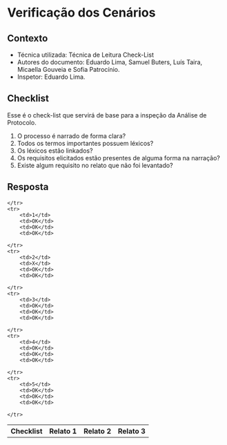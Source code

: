 # Verificação dos Cenários


## Contexto
- Técnica utilizada: Técnica de Leitura Check-List
- Autores do documento: Eduardo Lima, Samuel Buters, Luís Taira, Micaella Gouveia e Sofia Patrocínio.
- Inspetor: Eduardo Lima.


## Checklist
Esse é o check-list que servirá de base para a inspeção da Análise de Protocolo.
<br>

1. O processo é narrado de forma clara?
2. Todos os termos importantes possuem léxicos?
3. Os léxicos estão linkados?
4. Os requisitos elicitados estão presentes de alguma forma na narração?
5. Existe algum requisito no relato que não foi levantado?

## Resposta

<table class="checklist">
	<tr>
		<th class="checklist_header">Checklist</th>
		<th>Relato 1</th>
		<th>Relato 2</th>
    <th>Relato 3</th>
  
	</tr>
	<tr>
		<td>1</td>
        <td>OK</td>
        <td>OK</td>
        <td>OK</td>
 
	</tr>
	<tr>
		<td>2</td>
        <td>X</td>
        <td>OK</td>
        <td>OK</td>
     
	</tr>
	<tr>
		<td>3</td>
        <td>OK</td>
        <td>OK</td>
        <td>OK</td>
    
	</tr>
    <tr>
		<td>4</td>
        <td>OK</td>
        <td>OK</td>
        <td>OK</td>
    
	</tr>
    <tr>
		<td>5</td>
        <td>OK</td>
        <td>OK</td>
        <td>OK</td>
      
	</tr>
    
</table> 
<br>